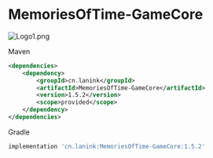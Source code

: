 # MemoriesOfTime-GameCore
![Logo1.png](https://s2.loli.net/2022/01/13/FvU1QrWxTspG6im.png)

Maven  
```xml
<dependencies>
    <dependency>
        <groupId>cn.lanink</groupId>
        <artifactId>MemoriesOfTime-GameCore</artifactId>
        <version>1.5.2</version>
        <scope>provided</scope>
    </dependency>
</dependencies>
```

Gradle

```groovy
implementation 'cn.lanink:MemoriesOfTime-GameCore:1.5.2'
```


